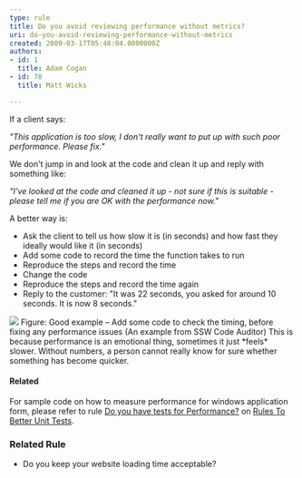 ```yaml
---
type: rule
title: Do you avoid reviewing performance without metrics?
uri: do-you-avoid-reviewing-performance-without-metrics
created: 2009-03-17T05:48:04.0000000Z
authors:
- id: 1
  title: Adam Cogan
- id: 78
  title: Matt Wicks

---
```



If a client says:

*"This application is too slow, I don't really want to put up with such poor performance. Please fix."*

We don't jump in and look at the code and clean it up and reply with something like:

*"I've looked at the code and cleaned it up - not sure if this is suitable - please tell me if you are OK with the performance now."*

A better way is:

- Ask the client to tell us how slow it is (in seconds) and how fast they ideally would like it (in seconds)<br>
- Add some code to record the time the function takes to run<br>
- Reproduce the steps and record the time<br>
- Change the code<br>
- Reproduce the steps and record the time again<br>
- Reply to the customer:
 "It was 22 seconds, you asked for around 10 seconds. It is now 8 seconds."

![ ](/Management/RulesToSuccessfulProjects/PublishingImages/Code-Auditor-performance.jpg) Figure: Good example – Add some code to check the timing, before fixing any performance issues (An example from SSW Code Auditor)
This is because performance is an emotional thing, sometimes it just \*feels\* slower. Without numbers, a person cannot really know for sure whether something has become quicker.

#### Related

For sample code on how to measure performance for windows application form, please refer to rule [Do you have tests for Performance?](http&#58;//www.ssw.com.au/ssw/Standards/Rules/RulesToBetterUnitTests.aspx#Performance) on [Rules To Better Unit Tests](http&#58;//www.ssw.com.au/ssw/Standards/Rules/RulesToBetterUnitTests.aspx).

### Related Rule​

- ​Do you keep your website loading time acceptable?​


